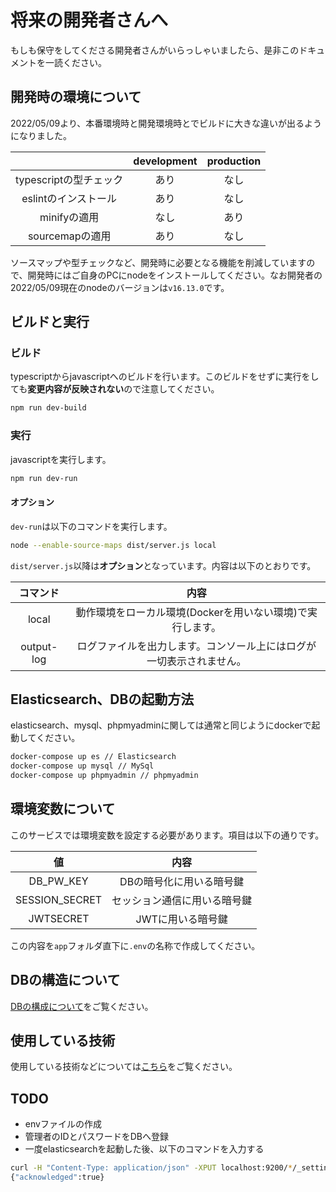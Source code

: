 # 将来の開発者さんへ

もしも保守をしてくださる開発者さんがいらっしゃいましたら、是非このドキュメントを一読ください。

## 開発時の環境について

2022/05/09より、本番環境時と開発環境時とでビルドに大きな違いが出るようになりました。

|  | development | production |
| :--: | :--: | :--: |
| typescriptの型チェック | あり | なし |
| eslintのインストール | あり | なし |
| minifyの適用 | なし | あり |
| sourcemapの適用 | あり | なし |

ソースマップや型チェックなど、開発時に必要となる機能を削減していますので、開発時にはご自身のPCにnodeをインストールしてください。なお開発者の2022/05/09現在のnodeのバージョンは`v16.13.0`です。

## ビルドと実行

### ビルド

typescriptからjavascriptへのビルドを行います。このビルドをせずに実行をしても**変更内容が反映されない**ので注意してください。

```bash
npm run dev-build
```

### 実行

javascriptを実行します。

```bash
npm run dev-run
```

#### オプション

`dev-run`は以下のコマンドを実行します。

```bash
node --enable-source-maps dist/server.js local
```

`dist/server.js`以降は**オプション**となっています。内容は以下のとおりです。

| コマンド | 内容 |
| :--: | :--: |
| local | 動作環境をローカル環境(Dockerを用いない環境)で実行します。 |
| output-log | ログファイルを出力します。コンソール上にはログが一切表示されません。 |

## Elasticsearch、DBの起動方法

elasticsearch、mysql、phpmyadminに関しては通常と同じようにdockerで起動してください。

```bash
docker-compose up es // Elasticsearch
docker-compose up mysql // MySql
docker-compose up phpmyadmin // phpmyadmin
```

## 環境変数について

このサービスでは環境変数を設定する必要があります。項目は以下の通りです。

| 値 | 内容 |
| :--: | :--: |
| DB_PW_KEY | DBの暗号化に用いる暗号鍵 |
| SESSION_SECRET | セッション通信に用いる暗号鍵 |
| JWTSECRET | JWTに用いる暗号鍵 |

この内容を`app`フォルダ直下に`.env`の名称で作成してください。

## DBの構造について

[DBの構成について](./AboutDB.md)をご覧ください。

## 使用している技術

使用している技術などについては[こちら](./use-tech.md)をご覧ください。

## TODO

- envファイルの作成
- 管理者のIDとパスワードをDBへ登録
- 一度elasticsearchを起動した後、以下のコマンドを入力する

```bash
curl -H "Content-Type: application/json" -XPUT localhost:9200/*/_settings -d '{"number_of_replicas":0}'
{"acknowledged":true}
```
